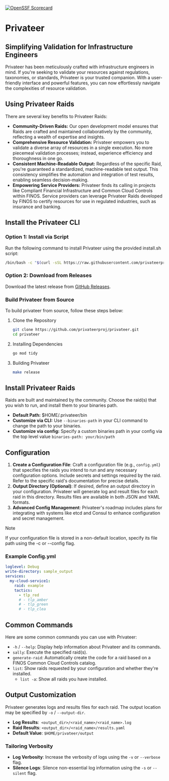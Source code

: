 [![OpenSSF Scorecard](https://api.securityscorecards.dev/projects/github.com/privateerproj/privateer/badge)](https://securityscorecards.dev/viewer/?uri=github.com/privateerproj/privateer)

# Privateer

## Simplifying Validation for Infrastructure Engineers

Privateer has been meticulously crafted with infrastructure engineers in mind. If you're seeking to validate your resources against regulations, taxonomies, or standards, Privateer is your trusted companion. With a user-friendly interface and powerful features, you can now effortlessly navigate the complexities of resource validation.

## Using Privateer Raids

There are several key benefits to Privateer Raids:

- **Community-Driven Raids:** Our open development model ensures that Raids are crafted and maintained collaboratively by the community, reflecting a wealth of expertise and insights.
- **Comprehensive Resource Validation:** Privateer empowers you to validate a diverse array of resources in a single execution. No more piecemeal validation processes; instead, experience efficiency and thoroughness in one go.
- **Consistent Machine-Readable Output:** Regardless of the specific Raid, you're guaranteed a standardized, machine-readable test output. This consistency simplifies the automation and integration of test results, enabling seamless decision-making.
- **Empowering Service Providers:** Privateer finds its calling in projects like Compliant Financial Infrastructure and Common Cloud Controls within FINOS. Service providers can leverage Privateer Raids developed by FINOS to certify resources for use in regulated industries, such as insurance and banking.

## Install the Privateer CLI

### Option 1: Install via Script

Run the following command to install Privateer using the provided install.sh script:

```sh
/bin/bash -c "$(curl -sSL https://raw.githubusercontent.com/privateerproj/privateer/03ced90caae9f3c9203eb7f82f2c46ccf2ff15fc/install.sh)"
```

### Option 2: Download from Releases

Download the latest release from [GitHub Releases](https://github.com/privateerproj/privateer/releases).

### Build Privateer from Source

To build privateer from source, follow these steps below: 

1. Clone the Repository

    ```sh
    git clone https://github.com/privateerproj/privateer.git
    cd privateer
    ```

2. Installing Dependencies

    ```sh
    go mod tidy
    ```

3. Building Privateer

    ```sh
    make release
    ```

## Install Privateer Raids

Raids are built and maintained by the community. Choose the raid(s) that you wish to run, and install them to your binaries path.

- **Default Path:** $HOME/.privateer/bin
- **Customize via CLI:** Use `--binaries-path` in your CLI command to change the path to your binaries.
- **Customize via config:** Specify a custom binaries path in your config via the top level value `binaries-path: your/bin/path`

## Configuration

1. **Create a Configuration File**: Craft a configuration file (e.g., `config.yml`) that specifies the raids you intend to run and any necessary configuration options. Include secrets and settings required by the raid. Refer to the specific raid's documentation for precise details.
1. **Output Directory (Optional)**: If desired, define an output directory in your configuration. Privateer will generate log and result files for each raid in this directory. Results files are available in both JSON and YAML formats.
1. **Advanced Config Management**: Privateer's roadmap includes plans for integrating with systems like etcd and Consul to enhance configuration and secret management.

> [!NOTE] 
> If your configuration file is stored in a non-default location, specify its file path using the -c or --config flag.

### Example Config.yml

```yaml
loglevel: Debug
write-directory: sample_output
services:
  my-cloud-service1:
    raid: example
    tactics:
      - tlp_red
      # - tlp_amber
      # - tlp_green
      # - tlp_clea
```

## Common Commands

Here are some common commands you can use with Privateer:

- `-h` / `--help`: Display help information about Privateer and its commands.
- `sally`: Execute the specified raid(s).
- `generate-raid`: Automatically create the code for a raid based on a FINOS Common Cloud Controls catalog.
- `list`: Show raids requested by your configuration and whether they're installed.
  - `list -a`: Show all raids you have installed.

## Output Customization

Privateer generates logs and results files for each raid. The output location may be specified by `-o` / `--output-dir`.

- **Log Results**:` <output_dir>/<raid_name>/<raid_name>.log`
- **Raid Results**: `<output_dir>/<raid_name>/results.yaml`
- **Default Value**: `$HOME/privateer/output`

### Tailoring Verbosity

- **Log Verbosity**: Increase the verbosity of logs using the `-v` or `--verbose` flag.
- **Silence Logs**: Silence non-essential log information using the `-s` or `--silent` flag.
